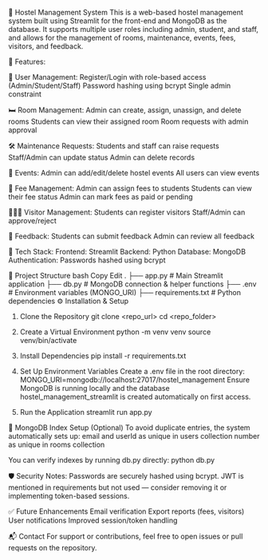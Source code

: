 🏨 Hostel Management System
This is a web-based hostel management system built using Streamlit for the front-end and MongoDB as the database. It supports multiple user roles including admin, student, and staff, and allows for the management of rooms, maintenance, events, fees, visitors, and feedback.

🚀 Features:

👤 User Management:
Register/Login with role-based access (Admin/Student/Staff)
Password hashing using bcrypt
Single admin constraint

🛏️ Room Management:
Admin can create, assign, unassign, and delete rooms
Students can view their assigned room
Room requests with admin approval

🛠️ Maintenance Requests:
Students and staff can raise requests
Staff/Admin can update status
Admin can delete records

📅 Events:
Admin can add/edit/delete hostel events
All users can view events

💸 Fee Management:
Admin can assign fees to students
Students can view their fee status
Admin can mark fees as paid or pending

🧑‍🤝‍🧑 Visitor Management:
Students can register visitors
Staff/Admin can approve/reject

📝 Feedback:
Students can submit feedback
Admin can review all feedback

🧰 Tech Stack:
Frontend: Streamlit
Backend: Python
Database: MongoDB
Authentication: Passwords hashed using bcrypt

📁 Project Structure
bash
Copy
Edit
.
├── app.py                # Main Streamlit application
├── db.py                 # MongoDB connection & helper functions
├── .env                  # Environment variables (MONGO_URI)
├── requirements.txt      # Python dependencies
⚙️ Installation & Setup

1. Clone the Repository
git clone <repo_url>
cd <repo_folder>

2. Create a Virtual Environment
python -m venv venv
source venv/bin/activate

4. Install Dependencies
pip install -r requirements.txt

6. Set Up Environment Variables
Create a .env file in the root directory:
MONGO_URI=mongodb://localhost:27017/hostel_management
Ensure MongoDB is running locally and the database hostel_management_streamlit is created automatically on first access.

5. Run the Application
streamlit run app.py

🧪 MongoDB Index Setup (Optional)
To avoid duplicate entries, the system automatically sets up:
email and userId as unique in users collection
number as unique in rooms collection

You can verify indexes by running db.py directly:
python db.py

🛡️ Security Notes:
Passwords are securely hashed using bcrypt.
JWT is mentioned in requirements but not used — consider removing it or implementing token-based sessions.

✅ Future Enhancements
Email verification
Export reports (fees, visitors)
User notifications
Improved session/token handling

📬 Contact
For support or contributions, feel free to open issues or pull requests on the repository.
